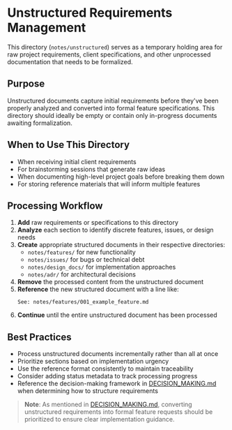 # Unstructured Requirements Management

This directory (`notes/unstructured`) serves as a temporary holding area for raw project requirements, client specifications, and other unprocessed documentation that needs to be formalized.

## Purpose

Unstructured documents capture initial requirements before they've been properly analyzed and converted into formal feature specifications. This directory should ideally be empty or contain only in-progress documents awaiting formalization.

## When to Use This Directory

- When receiving initial client requirements
- For brainstorming sessions that generate raw ideas
- When documenting high-level project goals before breaking them down
- For storing reference materials that will inform multiple features

## Processing Workflow

1. **Add** raw requirements or specifications to this directory
2. **Analyze** each section to identify discrete features, issues, or design needs
3. **Create** appropriate structured documents in their respective directories:
   - `notes/features/` for new functionality
   - `notes/issues/` for bugs or technical debt
   - `notes/design_docs/` for implementation approaches
   - `notes/adr/` for architectural decisions
4. **Remove** the processed content from the unstructured document
5. **Reference** the new structured document with a line like:
   ```
   See: notes/features/001_example_feature.md
   ```
6. **Continue** until the entire unstructured document has been processed

## Best Practices

- Process unstructured documents incrementally rather than all at once
- Prioritize sections based on implementation urgency
- Use the reference format consistently to maintain traceability
- Consider adding status metadata to track processing progress
- Reference the decision-making framework in [DECISION_MAKING.md](../guidelines/DECISION_MAKING.md) when determining how to structure requirements

> **Note**: As mentioned in [DECISION_MAKING.md](../guidelines/DECISION_MAKING.md), converting unstructured requirements into formal feature requests should be prioritized to ensure clear implementation guidance.
